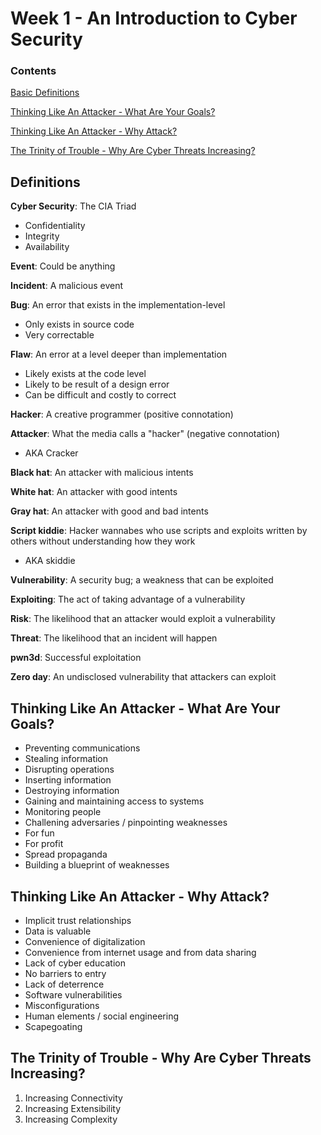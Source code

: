 # Week 1 - An Introduction to Cyber Security

### Contents
[Basic Definitions](#definitions)

[Thinking Like An Attacker - What Are Your
Goals?](#thinking-like-an-attacker---what-are-your-goals)

[Thinking Like An Attacker - Why
Attack?](#thinking-like-an-attacker---why-attack)

[The Trinity of Trouble - Why Are Cyber Threats
Increasing?](#the-trinity-of-trouble---why-are-cyber-threats-increasing)


## Definitions
__Cyber Security__: The CIA Triad
- Confidentiality
- Integrity
- Availability

__Event__: Could be anything

__Incident__: A malicious event

__Bug__: An error that exists in the implementation-level
- Only exists in source code
- Very correctable

__Flaw__: An error at a level deeper than implementation
- Likely exists at the code level
- Likely to be result of a design error
- Can be difficult and costly to correct

__Hacker__: A creative programmer (positive connotation)

__Attacker__: What the media calls a "hacker" (negative connotation)
- AKA Cracker

__Black hat__: An attacker with malicious intents

__White hat__: An attacker with good intents

__Gray hat__: An attacker with good and bad intents

__Script kiddie__: Hacker wannabes who use scripts and exploits written by others without understanding how they work
- AKA skiddie

__Vulnerability__: A security bug; a weakness that can be exploited

__Exploiting__: The act of taking advantage of a vulnerability

__Risk__: The likelihood that an attacker would exploit a vulnerability

__Threat__: The likelihood that an incident will happen

__pwn3d__: Successful exploitation

__Zero day__: An undisclosed vulnerability that attackers can exploit


## Thinking Like An Attacker - What Are Your Goals?
- Preventing communications
- Stealing information
- Disrupting operations
- Inserting information
- Destroying information
- Gaining and maintaining access to systems
- Monitoring people
- Challening adversaries / pinpointing weaknesses
- For fun
- For profit
- Spread propaganda
- Building a blueprint of weaknesses


## Thinking Like An Attacker - Why Attack? 
- Implicit trust relationships
- Data is valuable
- Convenience of digitalization
- Convenience from internet usage and from data sharing
- Lack of cyber education
- No barriers to entry
- Lack of deterrence
- Software vulnerabilities
- Misconfigurations
- Human elements / social engineering
- Scapegoating


## The Trinity of Trouble - Why Are Cyber Threats Increasing?
1. Increasing Connectivity
2. Increasing Extensibility
3. Increasing Complexity
